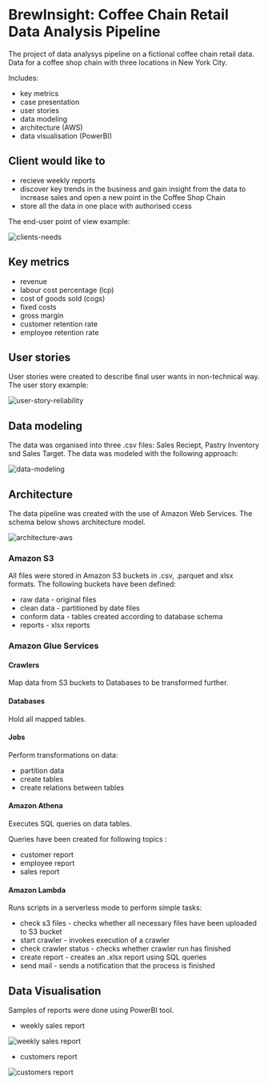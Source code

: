# BrewInsight: Coffee Chain Retail Data Analysis Pipeline 
 
The project of data analysys pipeline on a fictional coffee chain retail data. 
Data for a coffee shop chain with three locations in New York City. 
 
 Includes:
- key metrics
- case presentation
- user stories
- data modeling
- architecture (AWS)
- data visualisation (PowerBI)


## Client would like to 

- recieve weekly reports
- discover key trends in the business and gain insight from the data to increase sales and open a new point in the Coffee Shop Chain
- store all the data in one place with authorised ccess 


The end-user point of view example:

![clients-needs](https://user-images.githubusercontent.com/38794956/210568335-f99e4e1e-60d4-44cc-8da5-d8413f557b4e.png)


## Key metrics

- revenue
- labour cost percentage (lcp)
- cost of goods sold (cogs)
- fixed costs
- gross margin
- customer retention rate
- employee retention rate


## User stories 

User stories were created to describe final user wants in non-technical way.
The user story example: 

![user-story-reliability](https://user-images.githubusercontent.com/38794956/210566767-5f0a45b8-7dd6-483c-a050-09dbdbe0b48c.png)


## Data modeling

The data was organised into three .csv files: Sales Reciept, Pastry Inventory snd Sales Target. 
The data was modeled with the following approach: 

![data-modeling](https://user-images.githubusercontent.com/38794956/210567402-a289ed09-3a45-4872-95cf-21c052147726.png)



## Architecture

The data pipeline was created with the use of Amazon Web Services. 
The schema below shows architecture model. 

![architecture-aws](https://user-images.githubusercontent.com/38794956/210565719-b56dd1cb-a979-4898-853f-d42b7a3e181a.png)


### Amazon S3
All files were stored in Amazon S3 buckets in .csv, .parquet and xlsx formats. 
The following buckets have been defined:
- raw data - original files
- clean data - partitioned by date files 
- conform data - tables created according to database schema 
- reports - xlsx reports

### Amazon Glue Services 
#### Crawlers
Map data from S3 buckets to Databases to be transformed further.

#### Databases
Hold all mapped tables.

#### Jobs
Perform transformations on data:
- partition data
- create tables
- create relations between tables

#### Amazon Athena
Executes SQL queries on data tables.

Queries have been created for following topics :
- customer report
- employee report
- sales report

#### Amazon Lambda
Runs scripts in a serverless mode to perform simple tasks:
- check s3 files - checks whether all necessary files have been uploaded to S3 bucket
- start crawler - invokes execution of a crawler
- check crawler status - checks whether crawler run has finished
- create report - creates an .xlsx report using SQL queries
- send mail - sends a notification that the process is finished

## Data Visualisation 
Samples of reports were done using PowerBI tool. 

- weekly sales report 

![weekly sales report](https://user-images.githubusercontent.com/38794956/210564376-2083513d-8c49-453f-b59f-542659497c00.png)



- customers report

![customers report](https://user-images.githubusercontent.com/38794956/210564644-ef7c9b9d-c2d8-4794-b7e1-61c52b235e5e.png)


